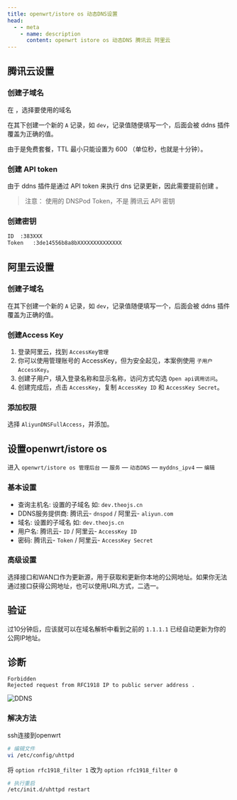 ```yaml
---
title: openwrt/istore os 动态DNS设置
head:
  - - meta
    - name: description
      content: openwrt istore os 动态DNS 腾讯云 阿里云
---
```


## 腾讯云设置

### 创建子域名

在 <Pill name="腾讯云控制台" link="https://console.dnspod.cn/dns/list" image="https://avatars.githubusercontent.com/u/12334581?s=280&v=4"  />，选择要使用的域名

在其下创建一个新的 `A` 记录，如 `dev`，记录值随便填写一个，后面会被 ddns 插件覆盖为正确的值。

由于是免费套餐，TTL 最小只能设置为 600 （单位秒，也就是十分钟）。

### 创建 API token

由于 ddns 插件是通过 API token 来执行 dns 记录更新，因此需要提前创建 <Pill name="API token" link="https://console.dnspod.cn/account/token/token" icon="oui:token-key"  />。

> 注意： 使用的 DNSPod Token，不是 腾讯云 API 密钥

### 创建密钥

```sh
ID	:383XXX
Token	:3de14556b8a8bXXXXXXXXXXXXXX
```

## 阿里云设置

### 创建子域名

在其下创建一个新的 `A` 记录，如 `dev`，记录值随便填写一个，后面会被 ddns 插件覆盖为正确的值。

### 创建Access Key

1. 登录阿里云，找到 `AccessKey管理`
2. 你可以使用管理账号的 AccessKey，但为安全起见，本案例使用 `子用户AccessKey`。
3. 创建子用户，填入登录名称和显示名称，访问方式勾选 `Open api调用访问`。
4. 创建完成后，点击 `AccessKey`，复制 `AccessKey ID` 和 `AccessKey Secret`。

### 添加权限

选择 `AliyunDNSFullAccess`，并添加。

## 设置openwrt/istore os

进入 `openwrt/istore os 管理后台` — `服务` — `动态DNS` — `myddns_ipv4` — `编辑`

### 基本设置

- 查询主机名: 设置的子域名 如: `dev.theojs.cn`
- DDNS服务提供商: 腾讯云- `dnspod` / 阿里云- `aliyun.com`
- 域名: 设置的子域名 如: `dev.theojs.cn`
- 用户名: 腾讯云- `ID` / 阿里云- `AccessKey ID`
- 密码: 腾讯云- `Token` / 阿里云- `AccessKey Secret`

### 高级设置

选择接口和WAN口作为更新源，用于获取和更新你本地的公网地址。如果你无法通过接口获得公网地址，也可以使用URL方式，二选一。

## 验证

过10分钟后，应该就可以在域名解析中看到之前的 `1.1.1.1` 已经自动更新为你的公网IP地址。

## 诊断

```
Forbidden
Rejected request from RFC1918 IP to public server address .
```

![DDNS](https://i.theojs.cn/docs/20240419153456.png 'Forbidden')

### 解决方法

ssh连接到openwrt

```sh
# 编辑文件
vi /etc/config/uhttpd
```

将 `option rfc1918_filter 1` 改为 `option rfc1918_filter 0`

```sh
# 执行重启
/etc/init.d/uhttpd restart
```
